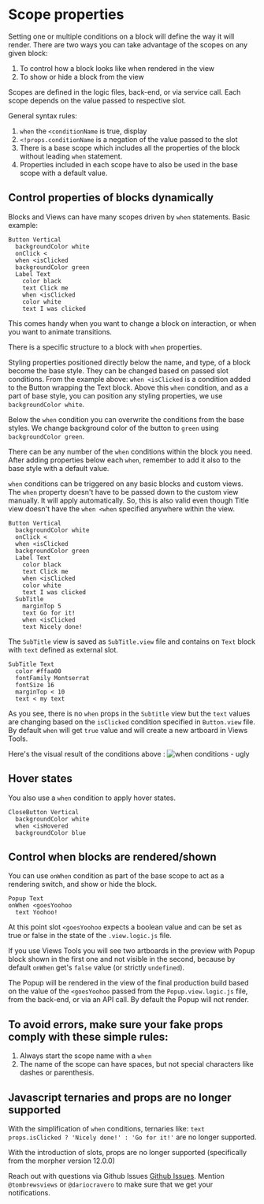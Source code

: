 # Scope properties

Setting one or multiple conditions on a block will define the way it will render.
There are two ways you can take advantage of the scopes on any given block:

1.  To control how a block looks like when rendered in the view
2.  To show or hide a block from the view

Scopes are defined in the logic files, back-end, or via service call.
Each scope depends on the value passed to respective slot.

General syntax rules:

1.  `when` the `<conditionName` is true, display
2.  `<!props.conditionName` is a negation of the value passed to the slot
3.  There is a base scope which includes all the properties of the block without
    leading `when` statement.
4.  Properties included in each scope have to also be used in the base scope
    with a default value.

## Control properties of blocks dynamically

Blocks and Views can have many scopes driven by `when` statements.
Basic example:

```views
Button Vertical
  backgroundColor white
  onClick <
  when <isClicked
  backgroundColor green
  Label Text
    color black
    text Click me
    when <isClicked
    color white
    text I was clicked
```

This comes handy when you want to change a block on interaction, or when you
want to animate transitions.

There is a specific structure to a block with `when` properties.

Styling properties positioned directly below the name, and type, of a block become the
base style. They can be changed based on passed slot conditions. From the example above:
`when <isClicked` is a condition added to the Button wrapping the Text block.
Above this `when` condition, and as a part of base style, you can position any
styling properties, we use `backgroundColor white`.

Below the `when` condition you can overwrite the conditions from the base styles.
We change background color of the button to `green` using `backgroundColor green`.

There can be any number of the `when` conditions within the block you need.
After adding properties below each `when`, remember to add it also to the base
style with a default value.

`when` conditions can be triggered on any basic blocks and custom views.
The `when` property doesn't have to be passed down to the custom view manually.
It will apply automatically. So, this is also valid even though Title view doesn't
have the `when <when` specified anywhere within the view.

```views
Button Vertical
  backgroundColor white
  onClick <
  when <isClicked
  backgroundColor green
  Label Text
    color black
    text Click me
    when <isClicked
    color white
    text I was clicked
  SubTitle
    marginTop 5
    text Go for it!
    when <isClicked
    text Nicely done!
```

The `SubTitle` view is saved as `SubTitle.view` file and contains on `Text` block
with `text` defined as external slot.

```views
SubTitle Text
  color #ffaa00
  fontFamily Montserrat
  fontSize 16
  marginTop < 10
  text < my text
```

As you see, there is no `when` props in the `Subtitle` view but the `text` values
are changing based on the `isClicked` condition specified in `Button.view` file.
By default `when` will get `true` value and will create a new artboard in Views Tools.

Here's the visual result of the conditions above :
![when conditions - ugly](whens-ungly.png)

## Hover states

You also use a `when` condition to apply hover states.

```
CloseButton Vertical
  backgroundColor white
  when <isHovered
  backgroundColor blue
```

## Control when blocks are rendered/shown

You can use `onWhen` condition as part of the base scope to act as a rendering
switch, and show or hide the block.

```views
Popup Text
onWhen <goesYoohoo
  text Yoohoo!
```

At this point slot `<goesYoohoo` expects a boolean value and can be set
as true or false in the state of the `.view.logic.js` file.

If you use Views Tools you will see two artboards in the preview with Popup block
shown in the first one and not visible in the second, because by default `onWhen`
get's `false` value (or strictly `undefined`).

The Popup will be rendered in the view of the final production build based on the
value of the `<goesYoohoo` passed from the `Popup.view.logic.js` file, from
the back-end, or via an API call. By default the Popup will not render.

## To avoid errors, make sure your fake props comply with these simple rules:

1.  Always start the scope name with a `when`
2.  The name of the scope can have spaces, but not special characters like dashes or parenthesis.

## Javascript ternaries and props are no longer supported

With the simplification of `when` conditions, ternaries like:
`text props.isClicked ? 'Nicely done!' : 'Go for it!'`
are no longer supported.

With the introduction of slots, props are no longer supported (specifically from
the morpher version 12.0.0)

Reach out with questions via Github Issues [Github Issues](https://github.com/viewstools/docs/issues).
Mention `@tombrewsviews` or `@dariocravero` to make sure that we get your notifications.